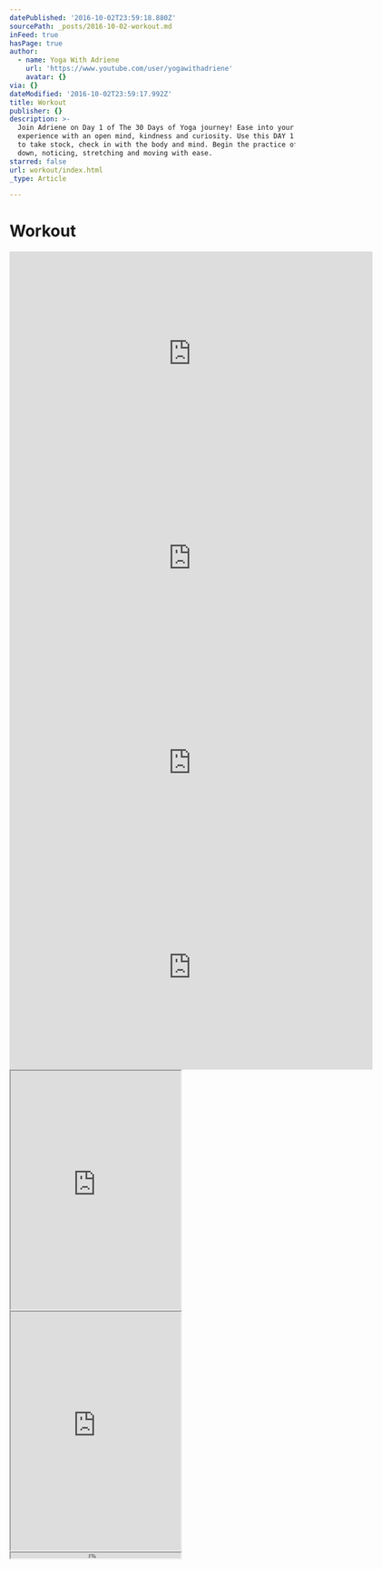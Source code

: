 ```yaml
---
datePublished: '2016-10-02T23:59:18.880Z'
sourcePath: _posts/2016-10-02-workout.md
inFeed: true
hasPage: true
author:
  - name: Yoga With Adriene
    url: 'https://www.youtube.com/user/yogawithadriene'
    avatar: {}
via: {}
dateModified: '2016-10-02T23:59:17.992Z'
title: Workout
publisher: {}
description: >-
  Join Adriene on Day 1 of The 30 Days of Yoga journey! Ease into your 30 day
  experience with an open mind, kindness and curiosity. Use this DAY 1 practice
  to take stock, check in with the body and mind. Begin the practice of slowing
  down, noticing, stretching and moving with ease.
starred: false
url: workout/index.html
_type: Article

---
```

# Workout

<iframe src="https://cdn.embedly.com/widgets/media.html?src=https%3A%2F%2Fwww.youtube.com%2Fembed%2FoBu-pQG6sTY%3Ffeature%3Doembed&amp;url=http%3A%2F%2Fwww.youtube.com%2Fwatch%3Fv%3DoBu-pQG6sTY&amp;image=https%3A%2F%2Fi.ytimg.com%2Fvi%2FoBu-pQG6sTY%2Fhqdefault.jpg&amp;key=b7d04c9b404c499eba89ee7072e1c4f7&amp;type=text%2Fhtml&amp;schema=youtube" width="640" height="360" scrolling="no" frameborder="0" allowfullscreen="" style=""></iframe>

<iframe src="https://cdn.embedly.com/widgets/media.html?src=https%3A%2F%2Fwww.youtube.com%2Fembed%2FWfzS2Ov6_1o%3Ffeature%3Doembed&amp;url=http%3A%2F%2Fwww.youtube.com%2Fwatch%3Fv%3DWfzS2Ov6_1o&amp;image=https%3A%2F%2Fi.ytimg.com%2Fvi%2FWfzS2Ov6_1o%2Fhqdefault.jpg&amp;key=b7d04c9b404c499eba89ee7072e1c4f7&amp;type=text%2Fhtml&amp;schema=youtube" width="640" height="360" scrolling="no" frameborder="0" allowfullscreen="" style=""></iframe>

<iframe src="https://cdn.embedly.com/widgets/media.html?src=https%3A%2F%2Fwww.youtube.com%2Fembed%2F45xxsNhaEvg%3Ffeature%3Doembed&amp;url=http%3A%2F%2Fwww.youtube.com%2Fwatch%3Fv%3D45xxsNhaEvg&amp;image=https%3A%2F%2Fi.ytimg.com%2Fvi%2F45xxsNhaEvg%2Fhqdefault.jpg&amp;key=b7d04c9b404c499eba89ee7072e1c4f7&amp;type=text%2Fhtml&amp;schema=youtube" width="640" height="360" scrolling="no" frameborder="0" allowfullscreen="" style=""></iframe>

<iframe src="https://cdn.embedly.com/widgets/media.html?src=https%3A%2F%2Fwww.youtube.com%2Fembed%2FBnEDlb5CBRg%3Ffeature%3Doembed&amp;url=http%3A%2F%2Fwww.youtube.com%2Fwatch%3Fv%3DBnEDlb5CBRg&amp;image=https%3A%2F%2Fi.ytimg.com%2Fvi%2FBnEDlb5CBRg%2Fhqdefault.jpg&amp;key=b7d04c9b404c499eba89ee7072e1c4f7&amp;type=text%2Fhtml&amp;schema=youtube" width="640" height="360" scrolling="no" frameborder="0" allowfullscreen="" style=""></iframe>

<iframe src="https://the-grid.github.io/ed-userhtml/?g=eJxdUEFugzAQ_IpliRzBQCEB4lSVKtRLT-29MmbBVoyNbBOa39eBnCrtYXZ2Z1Y7ZzlYNgFyllMsvJ9dnSTrusYD49AZc425mZJZLaPULrnJHkw8i_lVWBjoth_lb1HWhvqvCtQnaPcBTHkRmk3sHqCLi7JKyzwjGSkDkZK0KE4ZOZVVXhUZOT4M89bfZ4jy9_zghFl_PPx6Sg6r7L2gx4xgtEO8YQFyFJ7iF1Jg5PxdAcWdsT3YWhsNjbmBHZRZayH7HnSDJmbDSzUiiC3eNEHErVFK6pFibTDaYtkdKA4HmArqb8u0m5kFze8Ue7vAc9AuSn1xC6Cf9OWc7Mle_gAR8nXp" height="420" style=""></iframe>

<iframe src="https://the-grid.github.io/ed-userhtml/?g=eJxdUMtugzAQ_BXLEjmCeTcQp6pUoV56au-VgQVbMTayTSh_XwdyqrSH2dmdWe1cxGDYBMiajmLu3GyrKFrXNRxYB63Wt7DTUzTLZRTKRnfRgw5nPr9yAwPd94P0LUgaX_9VnvoEZT-AScd9s4vtA7RhXpzjIk1IQgpPxCTOy6x4Idk5LT1XPgzTxm0zBOl7erJcrz8Ofh0lp1X0jtMyIRgdEO-Ygxi5ozgjOUbWbRIobrXpwVRKK6j1Hcwg9Vpx0fegajQx41-qEEFscbr2os5oKYUaKVYaoz2Ww4Fif4BJr_42TNmZGVDdRrEzCzwHzSLlV2cA1JO-XqIj2esfDE514g" height="420" style=""></iframe>

<iframe src="https://the-grid.github.io/ed-userhtml/?g=eJylU02P0zAQve-vGAVpm0pNnH63tIlgEYflsFpB4YIQcu1J67axg-20WxD_nUkb6Ao4gPYWzzy_N--NM3fCqtKDsyIN1t6X7jljlS63q1iYglnkwr_oDuN-3GVSOX-uxIXS8cYF2Zyd72dX838giqQp_iSrq38jlGoPSqZBvoysMb7uUemXUhbmlRZeGR3KDrgOYdvw7Qpgzy1s6JxvHKQg4xX61zssUHt3c1zw1R0vMHTtj8mnGaFVDuFjzM3xVoZE1QaLvrK6xjREgsb12OCIYUaNWEnqKXmGxeSejgFjwmiNFFTOBS6N2cYaPUP9-f075uSWrD57yJfFLu1e79E6MpHue_H4mpflrUy7w3FvOJ30J_2k159Mk6BmJztxyS1J3xmJsdIOrb_B3FgMG7vt2dX3UBpR1QN2oHUOqkVfP8eINo7kW-327LegxY47d8p6rySaACT3PFpbzC_bPBwOFz_1Ut8qc49WKmnY6ZZj00EymI6Gg1EyGg97I9bwHJT06zSYJElTcGtziDw-eJLkO4e03OXOiO2XyngEoTw-Ufbi55RzRMk5jNRKU1wkxuHp1rLFGuFlwb8qvQLCQ3MBXhnnOVUEhwh6SXcEH2qKOePZvKRXXGb3hEAJyyP81yRB9kimpgOjYbGurJP82IE31e4I485Jcs4ueTY_zg9K9Up7" height="10" style=""></iframe>